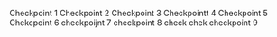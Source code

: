 Checkpoint 1
Checkpoint 2
Checkpoint 3
Checkpointt 4
Checkpoint 5
Chekcpoint 6
checkpoijnt 7
checkpoint 8
check
chek
checkpoint 9
